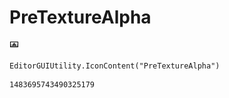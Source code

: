# PreTextureAlpha
![](/img/PreTextureAlpha.png)

``` CSharp
EditorGUIUtility.IconContent("PreTextureAlpha")
```
```
1483695743490325179
```
